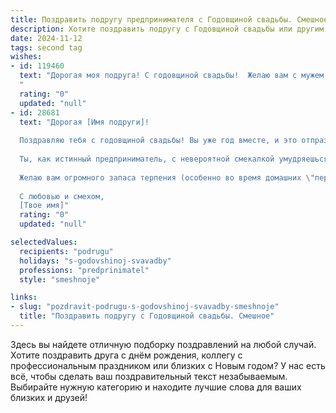 ```yaml
---
title: Поздравить подругу предпринимателя с Годовщиной свадьбы. Смешное
description: Хотите поздравить подругу с Годовщиной свадьбы или другим праздником? Наш ИИ создаст незабываемое поздравление, а вы обязательно выделитесь среди других.  
date: 2024-11-12
tags: second tag
wishes:
- id: 119460
  text: "Дорогая моя подруга! С годовщиной свадьбы!  Желаю вам с мужем, чтобы ваш совместный бизнес процветал не хуже, чем ваша любовь –  пусть прибыль растёт так же стремительно, как ваши чувства, а конкуренты  с завистью грызут ногти, наблюдая за вашим семейным  и финансовым благополучием!  Будьте счастливы и богаты, а главное –  не забывайте друг друга любить,  даже когда баланс на счёте радует вас больше, чем романтический ужин при свечах! 😉
  "
  rating: "0"
  updated: "null"
- id: 28681
  text: "Дорогая [Имя подруги]!
  
  Поздравляю тебя с годовщиной свадьбы! Вы уже год вместе, и это отпраздновали не только в день свадьбы, но и за весь год, когда муж заказывал дома еду, потому что \"в ресторане слишком дорого\". 😂
  
  Ты, как истинный предприниматель, с невероятной смекалкой умудряешься балансировать между бизнесом и счастливыми моментами семейной жизни. Наверняка, вы уже заключили неофициальный \"договор\", где прописано, что раз в неделю ты имеешь право на шопинг без ограничения бюджета, а муж - на просмотр любимых сериалов без вмешательства. 🎉
  
  Желаю вам огромного запаса терпения (особенно во время домашних \"переговоров\") и неисчерпаемого вдохновения в совместных приключениях. Пусть ваша жизнь будет успешным бизнес-проектом с прибылью в любви и счастье!
  
  С любовью и смехом,
  [Твое имя]"
  rating: "0"
  updated: "null"

selectedValues:
  recipients: "podrugu"
  holidays: "s-godovshinoj-svavadby"
  professions: "predprinimatel"
  style: "smeshnoje"

links:
- slug: "pozdravit-podrugu-s-godovshinoj-svavadby-smeshnoje"
  title: "Поздравить подругу с Годовщиной свадьбы. Смешное"
---
```


Здесь вы найдете отличную подборку поздравлений на любой случай.
Хотите поздравить друга с днём рождения, коллегу с профессиональным праздником или близких с Новым годом? У нас есть всё, чтобы сделать ваш поздравительный текст незабываемым. Выбирайте нужную категорию и находите лучшие слова для ваших близких и друзей!
